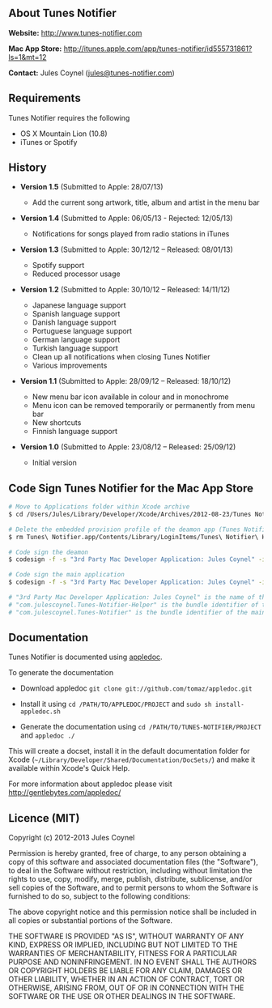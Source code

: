 About Tunes Notifier
--------------
**Website:** http://www.tunes-notifier.com

**Mac App Store:** http://itunes.apple.com/app/tunes-notifier/id555731861?ls=1&mt=12

**Contact:** Jules Coynel (jules@tunes-notifier.com)

Requirements
--------------
Tunes Notifier requires the following
- OS X Mountain Lion (10.8)
- iTunes or Spotify

History
--------------
- **Version 1.5** (Submitted to Apple: 28/07/13)
  - Add the current song artwork, title, album and artist in the menu bar

- **Version 1.4** (Submitted to Apple: 06/05/13 - Rejected: 12/05/13)
  - Notifications for songs played from radio stations in iTunes

- **Version 1.3** (Submitted to Apple: 30/12/12 – Released: 08/01/13)
  - Spotify support
  - Reduced processor usage
  
- **Version 1.2** (Submitted to Apple: 30/10/12 – Released: 14/11/12)
  - Japanese language support
  - Spanish language support
  - Danish language support
  - Portuguese language support
  - German language support
  - Turkish language support
  - Clean up all notifications when closing Tunes Notifier
  - Various improvements

- **Version 1.1** (Submitted to Apple: 28/09/12 – Released: 18/10/12)
  - New menu bar icon available in colour and in monochrome
  - Menu icon can be removed temporarily or permanently from menu bar
  - New shortcuts
  - Finnish language support

- **Version 1.0** (Submitted to Apple: 23/08/12 – Released: 25/09/12)
  - Initial version

Code Sign Tunes Notifier for the Mac App Store
--------------
```bash
# Move to Applications folder within Xcode archive
$ cd /Users/Jules/Library/Developer/Xcode/Archives/2012-08-23/Tunes Notifier 23-08-2012 23.16.xcarchive/Products/Applications
 
# Delete the embedded provision profile of the deamon app (Tunes Notifier Helper)
$ rm Tunes\ Notifier.app/Contents/Library/LoginItems/Tunes\ Notifier\ Helper.app/Contents/embedded.provisionprofile
 
# Code sign the deamon
$ codesign -f -s "3rd Party Mac Developer Application: Jules Coynel" -i "com.julescoynel.Tunes-Notifier-Helper" --entitlements "/Users/Jules/Documents/Xcode/Tunes-Notifier/Tunes Notifier Helper/Tunes Notifier Helper/Tunes Notifier Helper.entitlements" "Tunes Notifier.app/Contents/Library/LoginItems/Tunes Notifier Helper.app"
 
# Code sign the main application
$ codesign -f -s "3rd Party Mac Developer Application: Jules Coynel" -i "com.julescoynel.Tunes-Notifier" --entitlements "/Users/Jules/Documents/Xcode/Tunes-Notifier/Tunes Notifier/Tunes Notifier.entitlements" "Tunes Notifier.app"
 
# "3rd Party Mac Developer Application: Jules Coynel" is the name of the certificate to use as visible in the Keychain Access app
# "com.julescoynel.Tunes-Notifier-Helper" is the bundle identifier of the demon app
# "com.julescoynel.Tunes-Notifier" is the bundle identifier of the main app
```

Documentation
--------------
Tunes Notifier is documented using [appledoc](https://github.com/tomaz/appledoc).

To generate the documentation

- Download appledoc
`git clone git://github.com/tomaz/appledoc.git`
  
- Install it using
`cd /PATH/TO/APPLEDOC/PROJECT` and `sudo sh install-appledoc.sh`
  
- Generate the documentation using
`cd /PATH/TO/TUNES-NOTIFIER/PROJECT` and `appledoc ./`
	
This will create a docset, install it in the default documentation folder for Xcode (`~/Library/Developer/Shared/Documentation/DocSets/`) and make it available within Xcode's Quick Help.

For more information about appledoc please visit http://gentlebytes.com/appledoc/

Licence (MIT)
--------------
Copyright (c) 2012-2013 Jules Coynel

Permission is hereby granted, free of charge, to any person obtaining a copy of this software and associated documentation files (the "Software"), to deal in the Software without restriction, including without limitation the rights to use, copy, modify, merge, publish, distribute, sublicense, and/or sell copies of the Software, and to permit persons to whom the Software is furnished to do so, subject to the following conditions:

The above copyright notice and this permission notice shall be included in all copies or substantial portions of the Software.

THE SOFTWARE IS PROVIDED "AS IS", WITHOUT WARRANTY OF ANY KIND, EXPRESS OR IMPLIED, INCLUDING BUT NOT LIMITED TO THE WARRANTIES OF MERCHANTABILITY, FITNESS FOR A PARTICULAR PURPOSE AND NONINFRINGEMENT. IN NO EVENT SHALL THE AUTHORS OR COPYRIGHT HOLDERS BE LIABLE FOR ANY CLAIM, DAMAGES OR OTHER LIABILITY, WHETHER IN AN ACTION OF CONTRACT, TORT OR OTHERWISE, ARISING FROM, OUT OF OR IN CONNECTION WITH THE SOFTWARE OR THE USE OR OTHER DEALINGS IN THE SOFTWARE.

